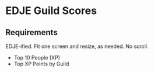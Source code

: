 # EDJE Guild Scores

## Requirements

EDJE-ified. Fit one screen and resize, as needed. No scroll.

* Top 10 People (XP)
* Top XP Points by Guild
